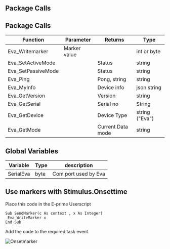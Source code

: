 <!-- About Eva.epk -->
## Package Calls

<!-- Package calls -->
## Package Calls

| Function | Parameter | Returns | Type
| ------------- | ------------- | ------------- | ------------- |
| Eva_Writemarker  | Marker value |   |int or byte| 
| Eva_SetActiveMode  |    | Status | string |
| Eva_SetPassiveMode  |    | Status | string |
| Eva_Ping  |    | Pong, string | string|
| Eva_MyInfo  |    | Device info | json string|
| Eva_GetVersion  |    | Version |string|
| Eva_GetSerial  |    | Serial no |String|
| Eva_GetDevice  |    | Device Type |string ("Eva")|
| Eva_GetMode  |    | Current Data mode |string|

<!-- Global variables -->
## Global Variables

| Variable | Type | description|
| ------------- | ------------- | ------------- | 
| SerialEva  | byte |   Com port used by Eva|  


## Use markers with Stimulus.Onsettime
Place this code in the E-prime Userscript
```
Sub SendMarker(c As context , x As Integer)
 Eva_WriteMarker x    
End Sub
```
Add the code to the required task event.

![Onsetmarker](https://user-images.githubusercontent.com/98744988/175535976-3020274b-d028-449e-a84f-acc6cafd22dc.gif)
